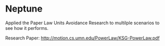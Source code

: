 # Neptune
Applied the Paper Law Units Avoidance Research to multilple scenarios to see how it performs.

Research Paper: http://motion.cs.umn.edu/PowerLaw/KSG-PowerLaw.pdf
